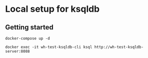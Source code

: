 # Local setup for ksqldb

## Getting started

`docker-compose up -d`

`docker exec -it wh-test-ksqldb-cli ksql http://wh-test-ksqldb-server:8088`
